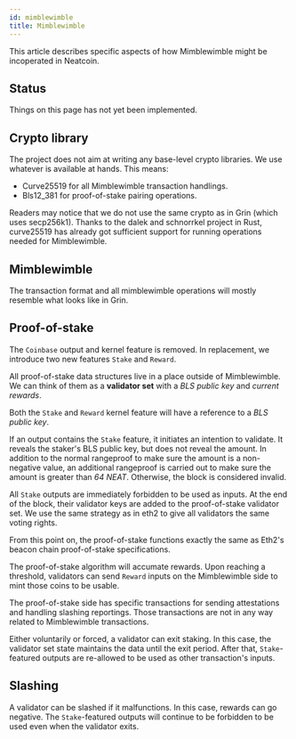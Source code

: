 ```yaml
---
id: mimblewimble
title: Mimblewimble
---
```


This article describes specific aspects of how Mimblewimble might be incoperated in Neatcoin.

## Status

Things on this page has not yet been implemented.

## Crypto library

The project does not aim at writing any base-level crypto
libraries. We use whatever is available at hands. This means:

* Curve25519 for all Mimblewimble transaction handlings.
* Bls12_381 for proof-of-stake pairing operations.

Readers may notice that we do not use the same crypto as in Grin
(which uses secp256k1). Thanks to the dalek and schnorrkel project in
Rust, curve25519 has already got sufficient support for running
operations needed for Mimblewimble.

## Mimblewimble

The transaction format and all mimblewimble operations will mostly
resemble what looks like in Grin.

## Proof-of-stake

The `Coinbase` output and kernel feature is removed. In replacement,
we introduce two new features `Stake` and `Reward`.

All proof-of-stake data structures live in a place outside of
Mimblewimble. We can think of them as a **validator set** with a *BLS
public key* and *current rewards*.

Both the `Stake` and `Reward` kernel feature will have a reference to
a *BLS public key*.

If an output contains the `Stake` feature, it initiates an intention
to validate. It reveals the staker's BLS public key, but does not
reveal the amount. In addition to the normal rangeproof to make sure
the amount is a non-negative value, an additional rangeproof is
carried out to make sure the amount is greater than *64
NEAT*. Otherwise, the block is considered invalid.

All `Stake` outputs are immediately forbidden to be used as inputs. At
the end of the block, their validator keys are added to the
proof-of-stake validator set. We use the same strategy as in eth2 to
give all validators the same voting rights.

From this point on, the proof-of-stake functions exactly the same as
Eth2's beacon chain proof-of-stake specifications.

The proof-of-stake algorithm will accumate rewards. Upon reaching a
threshold, validators can send `Reward` inputs on the Mimblewimble
side to mint those coins to be usable.

The proof-of-stake side has specific transactions for sending
attestations and handling slashing reportings. Those transactions are
not in any way related to Mimblewimble transactions.

Either voluntarily or forced, a validator can exit staking. In this
case, the validator set state maintains the data until the exit
period. After that, `Stake`-featured outputs are re-allowed to be used
as other transaction's inputs.

## Slashing

A validator can be slashed if it malfunctions. In this case, rewards
can go negative. The `Stake`-featured outputs will continue to be
forbidden to be used even when the validator exits.